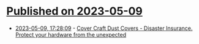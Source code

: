 # [Published on 2023-05-09](index.md)

* [2023-05-09, 17:28:09](https://lobste.rs/s/xz9bcn/cover_craft_dust_covers_disaster) - [Cover Craft Dust Covers - Disaster Insurance. Protect your hardware from the unexpected](https://computeradsfromthepast.substack.com/p/cover-craft-dust-covers)
